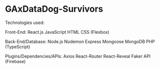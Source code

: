 # GAxDataDog-Survivors

Technologies used:

Front-End:
React.js
JavaScript
HTML
CSS (Flexbox)

Back-End/Database:
Node.js
Nodemon
Express
Mongoose
MongoDB
PHP
(TypeScript)

Plugins/Dependencies/APIs:
Axios
React-Router
React-Reveal
Faker API
(Firebase)
